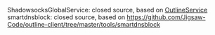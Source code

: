 ShadowsocksGlobalService: closed source, based on [OutlineService](https://github.com/Jigsaw-Code/outline-client/tree/master/tools/OutlineService) <br />
smartdnsblock: closed source, based on https://github.com/Jigsaw-Code/outline-client/tree/master/tools/smartdnsblock